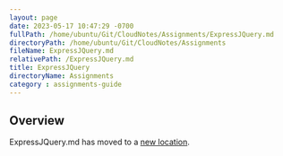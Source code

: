```yaml
---
layout: page
date: 2023-05-17 10:47:29 -0700
fullPath: /home/ubuntu/Git/CloudNotes/Assignments/ExpressJQuery.md
directoryPath: /home/ubuntu/Git/CloudNotes/Assignments
fileName: ExpressJQuery.md
relativePath: /ExpressJQuery.md
title: ExpressJQuery
directoryName: Assignments
category : assignments-guide
---
```


## Overview

ExpressJQuery.md has moved to a [new location](Express/ExpressJQuery.md).
